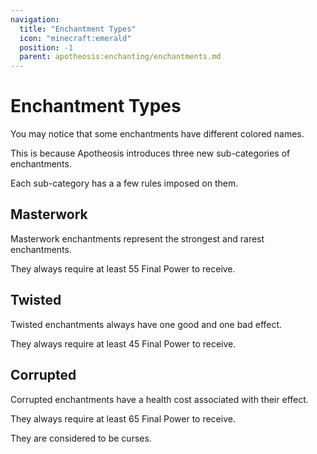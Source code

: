 ```yaml
---
navigation:
  title: "Enchantment Types"
  icon: "minecraft:emerald"
  position: -1
  parent: apotheosis:enchanting/enchantments.md
---
```


# Enchantment Types

You may notice that some enchantments have different colored names.

This is because Apotheosis introduces three new sub-categories of enchantments.

Each sub-category has a a few rules imposed on them.

## Masterwork

<Color id="dark_green">Masterwork</Color> enchantments represent the strongest and rarest enchantments.

They always require at least 55 <Color hex="#CC00CC">Final Power</Color> to receive.

## Twisted

<Color id="dark_purple">Twisted</Color> enchantments always have one good and one bad effect.

They always require at least 45 <Color hex="#CC00CC">Final Power</Color> to receive.

## Corrupted

<Color id="dark_red">Corrupted</Color> enchantments have a health cost associated with their effect.

They always require at least 65 <Color hex="#CC00CC">Final Power</Color> to receive.

They are considered to be <Color id="red">curses</Color>.


